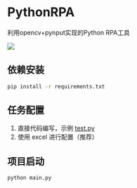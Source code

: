 # PythonRPA
利用opencv+pynput实现的Python RPA工具  

![](images/1-2012091635335V.jpg)

## 依赖安装
```bash
pip install -r requirements.txt
```

## 任务配置
1. 直接代码编写，示例 [test.py](test.py)
2. 使用 excel 进行配置（推荐）

## 项目启动
```bash
python main.py
```